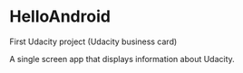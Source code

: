 # HelloAndroid
First Udacity project (Udacity business card)

A single screen app that displays information about Udacity.
